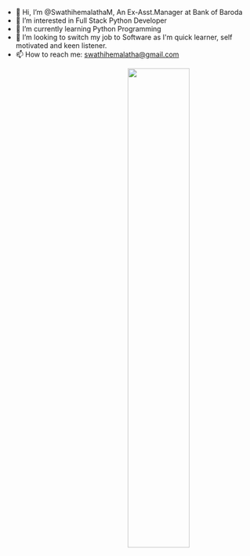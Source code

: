 
- 👋 Hi, I’m @SwathihemalathaM, An Ex-Asst.Manager at Bank of Baroda
- 👀 I’m interested in Full Stack Python Developer
- 🌱 I’m currently learning Python Programming
- 💞️ I’m looking to switch my job to Software as I'm quick learner, self motivated and keen listener.
- 📫 How to reach me: swathihemalatha@gmail.com


<div>
<img align="right" src="https://cdn.dribbble.com/users/291221/screenshots/1208616/learn.gif" width="50%"/>
<br>

<!---
SwathihemalathaM/SwathihemalathaM is a ✨ special ✨ repository because its `README.md` (this file) appears on your GitHub profile.
You can click the Preview link to take a look at your changes.
--->
